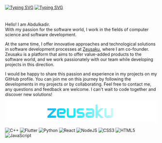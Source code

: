 [![Typing SVG](https://readme-typing-svg.demolab.com?font=zekton&pause=1000&center=true&vCenter=true&repeat=false&random=false&width=900&lines=Hi+everyone+%F0%9F%91%8B)](https://zeusaku.com)
[![Typing SVG](https://readme-typing-svg.demolab.com?font=zekton&pause=1000&center=true&vCenter=true&repeat=false&random=false&width=900&lines=I'm+Abdulkadir+Uzun+%7C+Zeusaku)](https://zeusaku.com)
# 
Hello! I am Abdulkadir.  
With my passion for the software world, I work in the fields of computer science and software development.  
  
At the same time, I offer innovative approaches and technological solutions in software development processes at [Zeusaku](http://zeusaku.com), where I am co-founder. Zeusaku is a platform that aims to offer value-added products to the software world, and we work passionately with our team while developing projects in this direction. 
  
I would be happy to share this passion and experience in my projects on my GitHub profile. You can join me on this journey by following the developments in my projects or by collaborating. Feel free to contact me, any questions and feedback are welcome. I can't wait to code together and discover new solutions!

<p align="center">
  <img src="Zeusaku.png" alt="Zeusaku" width="900">
</p>

![C++](https://img.shields.io/badge/c++-%2300599C.svg?style=for-the-badge&logo=c%2B%2B&logoColor=white) ![Flutter](https://img.shields.io/badge/Flutter-lightgray.svg?style=for-the-badge&logo=flutter&logoColor=blue) ![Python](https://img.shields.io/badge/PYTHON-darkblue.svg?style=for-the-badge&logo=python&logoColor=yellow) ![React](https://img.shields.io/badge/react-%2320232a.svg?style=for-the-badge&logo=react&logoColor=%2361DAFB) ![NodeJS](https://img.shields.io/badge/node.js-6DA55F?style=for-the-badge&logo=node.js&logoColor=white) ![CSS3](https://img.shields.io/badge/css3-%231572B6.svg?style=for-the-badge&logo=css3&logoColor=white) ![HTML5](https://img.shields.io/badge/html5-%23E34F26.svg?style=for-the-badge&logo=html5&logoColor=white) ![JavaScript](https://img.shields.io/badge/javascript-%23323330.svg?style=for-the-badge&logo=javascript&logoColor=%23F7DF1E) 
